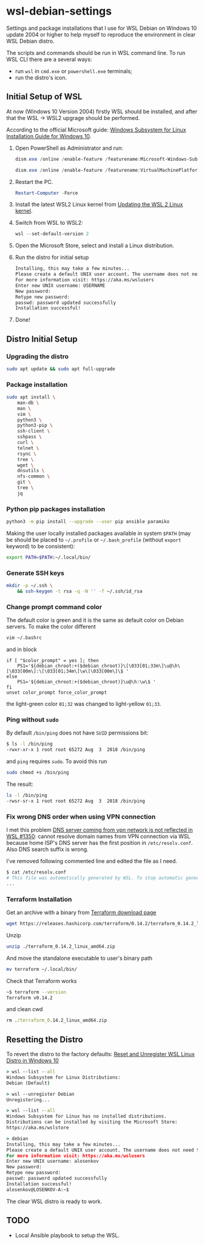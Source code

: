 # wsl-debian-settings

Settings and package installations that I use for WSL Debian on Windows 10 update 2004 or higher to help myself to reproduce the environment in clear WSL Debian distro.

The scripts and commands should be run in WSL command line. To run WSL CLI there are a several ways:

* run `wsl` in `cmd.exe` or `powershell.exe` terminals;
* run the distro's icon.

## Initial Setup of WSL

At now (Windows 10 Version 2004) firstly WSL should be installed, and after that the WSL -> WSL2 upgrage should be performed.

According to the official Microsoft guide: [Windows Subsystem for Linux Installation Guide for Windows 10](https://docs.microsoft.com/en-us/windows/wsl/install-win10).

1. Open PowerShell as Administrator and run:

    ```powershell
    dism.exe /online /enable-feature /featurename:Microsoft-Windows-Subsystem-Linux /all /norestart
    ```

    ```powershell
    dism.exe /online /enable-feature /featurename:VirtualMachinePlatform /all /norestart
    ```

2. Restart the PC.

    ```powershell
    Restart-Computer -Force
    ```

3. Install  the latest WSL2 Linux kernel from [Updating the WSL 2 Linux kernel](https://aka.ms/wsl2kernel).

4. Switch from WSL to WSL2:

    ```powershell
    wsl --set-default-version 2
    ```

5. Open the Microsoft Store, select and install a Linux distribution.

6. Run the distro for initial setup

    ```bash
    Installing, this may take a few minutes...
    Please create a default UNIX user account. The username does not need to match your Windows username.
    For more information visit: https://aka.ms/wslusers
    Enter new UNIX username: USERNAME
    New password:
    Retype new password:
    passwd: password updated successfully
    Installation successful!
    ```

7. Done!

## Distro Initial Setup

### Upgrading the distro

```bash
sudo apt update && sudo apt full-upgrade
```

### Package installation

```bash
sudo apt install \
    man-db \
    man \
    vim \
    python3 \
    python3-pip \
    ssh-client \
    sshpass \
    curl \
    telnet \
    rsync \
    tree \
    wget \
    dnsutils \
    nfs-common \
    git \
    tree \
    jq
```

### Python pip packages installation

```bash
python3 -m pip install --upgrade --user pip ansible paramiko
```

Making the user locally installed packages available in system `$PATH` (may be should be placed to `~/.profile` or `~/.bash_profile` (without `export` keyword) to be consistent):

```bash
export PATH=$PATH:~/.local/bin/
```

### Generate SSH keys

```bash
mkdir -p ~/.ssh \
    && ssh-keygen -t rsa -q -N '' -f ~/.ssh/id_rsa
```

### Change prompt command color

The default color is green and it is the same as default color on Debian servers. To make the color different

```bash
vim ~/.bashrc
```

аnd in block

```vim
if [ "$color_prompt" = yes ]; then
    PS1='${debian_chroot:+($debian_chroot)}\[\033[01;33m\]\u@\h\[\033[00m\]:\[\033[01;34m\]\w\[\033[00m\]\$ '
else
    PS1='${debian_chroot:+($debian_chroot)}\u@\h:\w\$ '
fi
unset color_prompt force_color_prompt
```

the light-green color `01;32` was changed to light-yellow `01;33`.

### Ping without `sudo`

By default `/bin/ping` does not have `SUID` permissions bit:

```bash
$ ls -l /bin/ping
-rwxr-xr-x 1 root root 65272 Aug  3  2018 /bin/ping
```

and `ping` requires `sudo`. To avoid this run

```bash
sudo chmod +s /bin/ping
```

The result:

```bash
ls -l /bin/ping
-rwsr-sr-x 1 root root 65272 Aug  3  2018 /bin/ping
```

### Fix wrong DNS order when using VPN connection

I met this problem [DNS server coming from vpn network is not reflected in WSL #1350](https://github.com/microsoft/WSL/issues/1350): cannot resolve domain names from VPN connection via WSL because home ISP's DNS server has the first position in `/etc/resolv.conf`.
Also DNS search suffix is wrong.

I've removed following commented line and edited the file as I need.

```bash
$ cat /etc/resolv.conf
# This file was automatically generated by WSL. To stop automatic generation of this file, remove this line.
...
```

### Terraform Installation

Get an archive with a binary from [Terraform download page](https://www.terraform.io/downloads.html)

```bash
wget https://releases.hashicorp.com/terraform/0.14.2/terraform_0.14.2_linux_amd64.zip
```

Unzip

```bash
unzip ./terraform_0.14.2_linux_amd64.zip
```

And move the standalone executable to user's binary path

```bash
mv terraform ~/.local/bin/
```

Check that Terraform works

```bash
~$ terraform --version
Terraform v0.14.2
```

and clean cwd

```bat
rm ./terraform_0.14.2_linux_amd64.zip
```

## Resetting the Distro

To revert the distro to the factory defaults: [Reset and Unregister WSL Linux Distro in Windows 10](https://winaero.com/blog/reset-unregister-wsl-linux-distro-windows-10/)

```bat
> wsl --list --all
Windows Subsystem for Linux Distributions:
Debian (Default)

> wsl --unregister Debian
Unregistering...

> wsl --list --all
Windows Subsystem for Linux has no installed distributions.
Distributions can be installed by visiting the Microsoft Store:
https://aka.ms/wslstore

> debian
Installing, this may take a few minutes...
Please create a default UNIX user account. The username does not need to match your Windows username.
For more information visit: https://aka.ms/wslusers
Enter new UNIX username: alosenkov
New password:
Retype new password:
passwd: password updated successfully
Installation successful!
alosenkov@LOSENKOV-A:~$
```

The clear WSL distro is ready to work.

## TODO

* Local Ansible playbook to setup the WSL.
